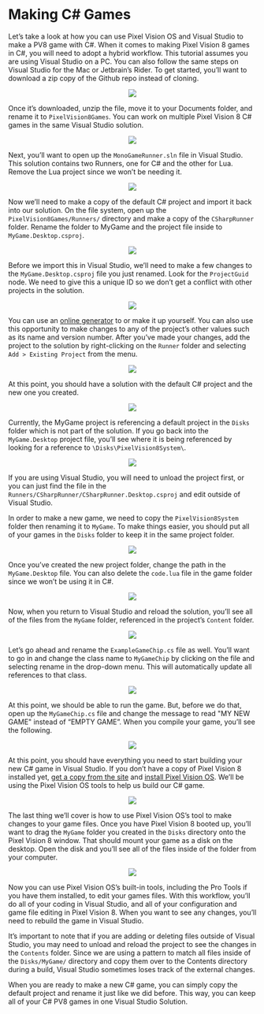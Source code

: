 # Making C# Games

Let’s take a look at how you can use Pixel Vision OS and Visual Studio to make a PV8 game with C#. When it comes to making Pixel Vision 8 games in C#,  you will need to adopt a hybrid workflow. This tutorial assumes you are using Visual Studio on a PC. You can also follow the same steps on Visual Studio for the Mac or Jetbrain’s Rider. To get started, you’ll want to download a zip copy of the Github repo instead of cloning.

<p style="text-align:center"><img src="images/MakingCSharpGames_image_0.png" /></p>

Once it’s downloaded, unzip the file, move it to your Documents folder, and rename it to `PixelVision8Games`. You can work on multiple Pixel Vision 8 C# games in the same Visual Studio solution.

<p style="text-align:center"><img src="images/MakingCSharpGames_image_1.png" /></p>

Next, you’ll want to open up the `MonoGameRunner.sln` file in Visual Studio. This solution contains two Runners, one for C# and the other for Lua. Remove the Lua project since we won’t be needing it.

<p style="text-align:center"><img src="images/MakingCSharpGames_image_2.png" /></p>

Now we’ll need to make a copy of the default C# project and import it back into our solution. On the file system, open up the `PixelVision8Games/Runners/` directory and make a copy of the `CSharpRunner` folder. Rename the folder to MyGame and the project file inside to `MyGame.Desktop.csproj`. 

<p style="text-align:center"><img src="images/MakingCSharpGames_image_3.png" /></p>

Before we import this in Visual Studio, we’ll need to make a few changes to the `MyGame.Desktop.csproj` file you just renamed.  Look for the `ProjectGuid` node. We need to give this a unique ID so we don’t get a conflict with other projects in the solution.

<p style="text-align:center"><img src="images/MakingCSharpGames_image_4.png" /></p>

You can use an [online generator](https://guidgenerator.com/) to or make it up yourself. You can also use this opportunity to make changes to any of the project’s other values such as its name and version number. After you’ve made your changes, add the project to the solution by right-clicking on the `Runner` folder and selecting `Add > Existing Project` from the menu.

<p style="text-align:center"><img src="images/MakingCSharpGames_image_5.png" /></p>

At this point, you should have a solution with the default C# project and the new one you created.

<p style="text-align:center"><img src="images/MakingCSharpGames_image_6.png" /></p>

Currently, the MyGame project is referencing a default project in the `Disks` folder which is not part of the solution. If you go back into the `MyGame.Desktop` project file, you’ll see where it is being referenced by looking for a reference to `\Disks\PixelVision8System\`. 

<p style="text-align:center"><img src="images/MakingCSharpGames_image_7.png" /></p>

If you are using Visual Studio, you will need to unload the project first, or you can just find the file in the `Runners/CSharpRunner/CSharpRunner.Desktop.csproj` and edit outside of Visual Studio.

In order to make a new game, we need to copy the `PixelVision8System` folder then renaming it to `MyGame`. To make things easier, you should put all of your games in the `Disks` folder to keep it in the same project folder. 

<p style="text-align:center"><img src="images/MakingCSharpGames_image_8.png" /></p>

Once you’ve created the new project folder, change the path in the `MyGame.Desktop` file. You can also delete the `code.lua` file in the game folder since we won’t be using it in C#.

<p style="text-align:center"><img src="images/MakingCSharpGames_image_9.png" /></p>

Now, when you return to Visual Studio and reload the solution, you’ll see all of the files from the `MyGame` folder, referenced in the project’s `Content` folder.

<p style="text-align:center"><img src="images/MakingCSharpGames_image_10.png" /></p>

Let’s go ahead and rename the `ExampleGameChip.cs` file as well. You’ll want to go in and change the class name to `MyGameChip` by clicking on the file and selecting rename in the drop-down menu. This will automatically update all references to that class.

<p style="text-align:center"><img src="images/MakingCSharpGames_image_11.png" /></p>

At this point, we should be able to run the game. But, before we do that, open up the `MyGameChip.cs` file and change the message to read "MY NEW GAME" instead of “EMPTY GAME”. When you compile your game, you’ll see the following.

<p style="text-align:center"><img src="images/MakingCSharpGames_image_12.png" /></p>

At this point, you should have everything you need to start building your new C# game in Visual Studio. If you don’t have a copy of Pixel Vision 8 installed yet, [get a copy from the site](https://www.pixelvision8.com/play) and [install Pixel Vision OS](https://www.pixelvision8.com/getting-started). We’ll be using the Pixel Vision OS tools to help us build our C# game.

<p style="text-align:center"><img src="images/MakingCSharpGames_image_13.png" /></p>

The last thing we’ll cover is how to use Pixel Vision OS’s tool to make changes to your game files. Once you have Pixel Vision 8 booted up, you’ll want to drag the `MyGame` folder you created in the `Disks` directory onto the Pixel Vision 8 window. That should mount your game as a disk on the desktop. Open the disk and you’ll see all of the files inside of the folder from your computer.

<p style="text-align:center"><img src="images/MakingCSharpGames_image_14.png" /></p>

Now you can use Pixel Vision OS’s built-in tools, including the Pro Tools if you have them installed, to edit your games files. With this workflow, you’ll do all of your coding in Visual Studio, and all of your configuration and game file editing in Pixel Vision 8. When you want to see any changes, you’ll need to rebuild the game in Visual Studio.

It’s important to note that if you are adding or deleting files outside of Visual Studio, you may need to unload and reload the project to see the changes in the `Contents` folder. Since we are using a pattern to match all files inside of the `Disks/MyGame/` directory and copy them over to the Contents directory during a build, Visual Studio sometimes loses track of the external changes.

When you are ready to make a new C# game, you can simply copy the default project and rename it just like we did before. This way, you can keep all of your C# PV8 games in one Visual Studio Solution.

